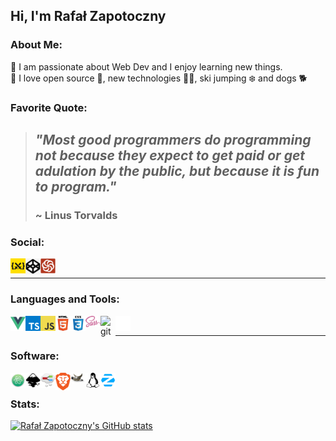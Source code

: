 ## Hi, I'm Rafał Zapotoczny

### About Me: 
🚀 I am passionate about Web Dev and I enjoy learning new things.<br>
💚 I love open source 👐, new technologies 👨‍💻, ski jumping ❄️ and dogs 🐕

### Favorite Quote: 

> ## _"Most good programmers do programming not because they expect to get paid or get adulation by the public, but because it is fun to program."_
> ### ~ Linus Torvalds

### Social:
<p dir="auto">
  <a href="https://cssbattle.dev/player/zapotoczny" ref="nofollow">
    <img align="left" src="https://github.com/Zapotoczny-Rafal/Zapotoczny-Rafal/blob/main/images/css-battle.png" alt="css battle profile" width="24px"/>
  </a> 
  <a href="https://codepen.io/Rzapotoczny" ref="nofollow">
    <img align="left" src="https://github.com/Zapotoczny-Rafal/Zapotoczny-Rafal/blob/main/images/codepen-logo.png" alt="codepen profile" width="24px"/>
  </a>
  <a href="https://www.codewars.com/users/Zapotoczny-Rafal" ref="nofollow">
    <img align="left" src="https://github.com/Zapotoczny-Rafal/Zapotoczny-Rafal/blob/main/images/codewars.svg" alt="codewars profile" width="24px"/>
  </a>
  <br>
</p>
<hr></hr>

### Languages and Tools:
<p dir="auto">
  <a href="https://v3.vuejs.org/" rel="nofollow">
    <img align="left" alt="vue" width="24px" src="https://raw.githubusercontent.com/github/explore/80688e429a7d4ef2fca1e82350fe8e3517d3494d/topics/vue/vue.png">
  </a>
  <a href="https://www.typescriptlang.org/" rel="nofollow">
    <img align="left" alt="typescript" width="24px" src="https://raw.githubusercontent.com/github/explore/80688e429a7d4ef2fca1e82350fe8e3517d3494d/topics/typescript/typescript.png">
  </a>
  <a href="https://developer.mozilla.org/pl/docs/Web/JavaScript" rel="nofollow">
    <img align="left" alt="javascript" width="24px" src="https://raw.githubusercontent.com/github/explore/80688e429a7d4ef2fca1e82350fe8e3517d3494d/topics/javascript/javascript.png">
  </a>
  <a href="https://www.w3.org/html/" rel="nofollow">
    <img align="left" alt="HTML5" width="24px" src="https://raw.githubusercontent.com/github/explore/80688e429a7d4ef2fca1e82350fe8e3517d3494d/topics/html/html.png">
  </a>
  <a href="https://www.w3schools.com/css/" rel="nofollow">
    <img align="left" alt="CSS3" width="24px" src="https://raw.githubusercontent.com/github/explore/80688e429a7d4ef2fca1e82350fe8e3517d3494d/topics/css/css.png">
  </a>
  <a href="https://sass-lang.com/" rel="nofollow">
    <img align="left" alt="SCSS" width="24px" src="https://github.com/Zapotoczny-Rafal/Zapotoczny-Rafal/blob/main/images/sass.svg.png">
  </a>
  <a href="https://git-scm.com/" rel="nofollow"> 
    <img align="left" alt="git" width="24px" src="https://camo.githubusercontent.com/fbfcb9e3dc648adc93bef37c718db16c52f617ad055a26de6dc3c21865c3321d/68747470733a2f2f7777772e766563746f726c6f676f2e7a6f6e652f6c6f676f732f6769742d73636d2f6769742d73636d2d69636f6e2e737667" data-canonical-src="https://www.vectorlogo.zone/logos/git-scm/git-scm-icon.svg">
  </a>
  <a target="_blank" rel="noopener noreferrer" href="https://github.com/Zapotoczny-Rafal/Zapotoczny-Rafal/blob/main/images/github.svg">
    <img align="left" alt="git" width="24px" src="https://github.com/Zapotoczny-Rafal/Zapotoczny-Rafal/blob/main/images/github.svg">
  </a>
  <br>
</p>  
<hr></hr>

### Software:
<p dir="auto">
  <a href="https://atom.io/" ref="nofollow">
    <img align="left" src="https://raw.githubusercontent.com/github/explore/80688e429a7d4ef2fca1e82350fe8e3517d3494d/topics/atom/atom.png" alt="atom" width="24px"/>
  </a> 
  <a href="https://inkscape.org/" ref="nofollow">
    <img align="left" src="https://github.com/Zapotoczny-Rafal/Zapotoczny-Rafal/blob/main/images/Inkscape.svg" alt="inkscape" width="24px"/>
  </a>
  <a href="https://github.com/phase1geo/Minder" ref="nofollow">
    <img align="left" src="https://github.com/Zapotoczny-Rafal/Zapotoczny-Rafal/blob/main/images/minder.png" alt="minder" width="24px"/>
  </a>
  <a href="https://brave.com/" ref="nofollow">
    <img align="left" src="https://github.com/Zapotoczny-Rafal/Zapotoczny-Rafal/blob/main/images/brave.png" alt="brave" width="24px"/>
  </a>
  <a href="https://www.gimp.org/" ref="nofollow">
    <img align="left" src="https://github.com/Zapotoczny-Rafal/Zapotoczny-Rafal/blob/main/images/gimp.svg.png" alt="gimp" width="24px"/>
  </a>
  <a href="https://www.linux.com/" ref="nofollow">
    <img align="left" src="https://github.com/Zapotoczny-Rafal/Zapotoczny-Rafal/blob/main/images/linux.png" alt="linux" width="24px"/>
  </a>
  <a href="https://zorin.com/" ref="nofollow">
    <img align="left" src="https://github.com/Zapotoczny-Rafal/Zapotoczny-Rafal/blob/main/images/Zorin.svg.png" alt="zorin" width="24px"/>
  </a>
  <br>
</p>

### Stats: 
[![Rafał Zapotoczny's GitHub stats](https://github-readme-stats.vercel.app/api?username=Zapotoczny-Rafal)](https://github.com/anuraghazra/github-readme-stats)
